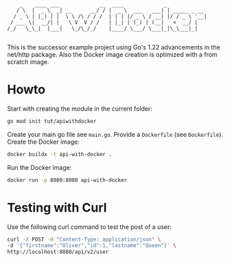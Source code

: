 ```
    _    ____ ___             __  ____             _             
   / \  |  _ \_ _| __      __/ / |  _ \  ___   ___| | _____ _ __ 
  / _ \ | |_) | |  \ \ /\ / / /  | | | |/ _ \ / __| |/ / _ \ '__|
 / ___ \|  __/| |   \ V  V / /   | |_| | (_) | (__|   <  __/ |   
/_/   \_\_|  |___|   \_/\_/_/    |____/ \___/ \___|_|\_\___|_|   
                                                                 

```

This is the successor example project using Go's 1.22 advancements in the
net/http package.
Also the Docker image creation is optimized with a from scratch image.

# Howto
Start with creating the module in the current folder:

```bash
go mod init tut/apiwithdocker
```

Create your main go file see `main.go`.
Provide a `Dockerfile` (see `Dockerfile`).
Create the Docker image:

```bash
docker buildx -t api-with-docker .
```

Run the Docker image:

```bash
docker run -p 8080:8080 api-with-docker
```


# Testing with Curl
Use the following curl command to test the post of a user:
```bash
curl -X POST -H "Content-Type: application/json" \
-d '{"firstname":"Oliver","id":1,"lastname":"Queen"}' \
http://localhost:8080/api/v2/user
```
